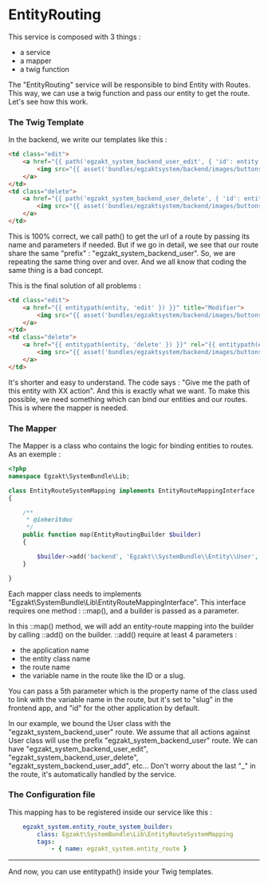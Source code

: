 EntityRouting
=========================

This service is composed with 3 things :
 - a service
 - a mapper
 - a twig function

The "EntityRouting" service will be responsible to bind Entity with Routes. This way, we can use a twig function and pass our entity to get the route.
Let's see how this work.

### The Twig Template

In the backend, we write our templates like this :

```html
<td class="edit">
    <a href="{{ path('egzakt_system_backend_user_edit', { 'id': entity.id }) }}" title="Modifier">
        <img src="{{ asset('bundles/egzaktsystem/backend/images/buttons/edit.png') }}" width="15" height="15" alt="" />
    </a>
</td>
<td class="delete">
    <a href="{{ path('egzakt_system_backend_user_delete', { 'id': entity.id }) }}" rel="{{ path('egzakt_system_backend_user_delete', { 'id': entity.id, 'message': true }) }}" title="{% trans %}Delete{% endtrans %}">
        <img src="{{ asset('bundles/egzaktsystem/backend/images/buttons/delete.png') }}" width="12" height="15" alt="" />
    </a>
</td>
```

This is 100% correct, we call path() to get the url of a route by passing its name and parameters if needed.
But if we go in detail, we see that our route share the same "prefix" : "egzakt_system_backend_user". So, we are repeating the same thing over and over.
And we all know that coding the same thing is a bad concept.

This is the final solution of all problems :

```html
<td class="edit">
    <a href="{{ entitypath(entity, 'edit' }) }}" title="Modifier">
        <img src="{{ asset('bundles/egzaktsystem/backend/images/buttons/edit.png') }}" width="15" height="15" alt="" />
    </a>
</td>
<td class="delete">
    <a href="{{ entitypath(entity, 'delete' }) }}" rel="{{ entitypath(entity, 'delete', {'message': true}) }}" title="{% trans %}Delete{% endtrans %}">
        <img src="{{ asset('bundles/egzaktsystem/backend/images/buttons/delete.png') }}" width="12" height="15" alt="" />
    </a>
</td>
```

It's shorter and easy to understand. The code says : "Give me the path of this entity with XX action". And this is exactly what we want.
To make this possible, we need something which can bind our entities and our routes. This is where the mapper is needed.

### The Mapper

The Mapper is a class who contains the logic for binding entities to routes. As an exemple :

```php
<?php
namespace Egzakt\SystemBundle\Lib;

class EntityRouteSystemMapping implements EntityRouteMappingInterface
{

    /**
     * @inheritdoc
     */
    public function map(EntityRoutingBuilder $builder)
    {

        $builder->add('backend', 'Egzakt\\SystemBundle\\Entity\\User', 'egzakt_system_backend_user', 'id');
    }

}
```

Each mapper class needs to implements "Egzakt\SystemBundle\Lib\EntityRouteMappingInterface". This interface requires one method : ::map(), and a builder is passed as a parameter.

In this ::map() method, we will add an entity-route mapping into the builder by calling ::add() on the builder.
::add() require at least 4 parameters :
 - the application name
 - the entity class name
 - the route name
 - the variable name in the route like the ID or a slug.

You can pass a 5th parameter which is the property name of the class used to link with the variable name in the route, but it's set to "slug" in the frontend app, and "id" for the other application by default.

In our example, we bound the User class with the "egzakt_system_backend_user" route. We assume that all actions against User class will use the prefix "egzakt_system_backend_user" route.
We can have "egzakt_system_backend_user_edit", "egzakt_system_backend_user_delete", "egzakt_system_backend_user_add", etc... Don't worry about the last "_" in the route, it's automatically handled by the service.

### The Configuration file

This mapping has to be registered inside our service like this :
```yaml
    egzakt_system.entity_route_system_builder:
        class: Egzakt\SystemBundle\Lib\EntityRouteSystemMapping
        tags:
            - { name: egzakt_system.entity_route }
```

-------------------

And now, you can use entitypath() inside your Twig templates.
